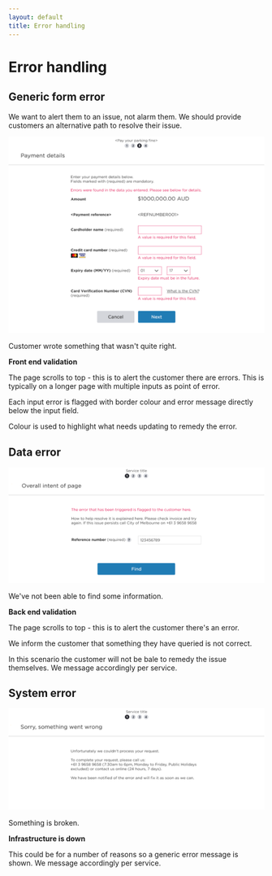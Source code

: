 ```yaml
---
layout: default
title: Error handling
---
```


# Error handling

## Generic form error

We want to alert them to an issue, not alarm them. We should provide customers an alternative path to resolve their issue.

![Generic Form Error](img/generic_form_error.png)

Customer wrote something that wasn't quite right.

**Front end validation**

The page scrolls to top - this is to alert the customer there
are errors. This is typically on a longer page with multiple 
inputs as point of error.

Each input error is flagged with border colour and error 
message directly below the input field.

Colour is used to highlight what needs updating to 
remedy the error.

## Data error

![Data Error](img/Data_Error.png)

We've not been able to find some information.

**Back end validation**

The page scrolls to top - this is to alert the customer 
there's an error. 

We inform the customer that something they have 
queried is not correct. 

In this scenario the customer will not be bale to remedy
the issue themselves. We message accordingly per 
service.


## System error

![System Error](img/System_Error.png)

Something is broken.

**Infrastructure is down**

This could be for a number of reasons so a generic 
error message is shown. We message accordingly 
per service.
